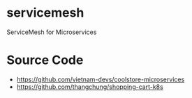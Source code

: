 # servicemesh
ServiceMesh for Microservices

# Source Code
- https://github.com/vietnam-devs/coolstore-microservices
- https://github.com/thangchung/shopping-cart-k8s
